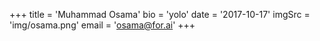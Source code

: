 +++
    title = 'Muhammad Osama'
    bio = 'yolo'
    date = '2017-10-17'
    imgSrc = 'img/osama.png'
    email = 'osama@for.ai'
+++
